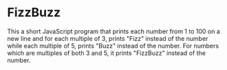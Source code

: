 # FizzBuzz
This a short JavaScript program that prints each number from 1 to 100 on a new line and for each multiple of 3, prints "Fizz" instead of the number while each multiple of 5, prints "Buzz" instead of the number.   For numbers which are multiples of both 3 and 5, it prints "FizzBuzz" instead of the number.
